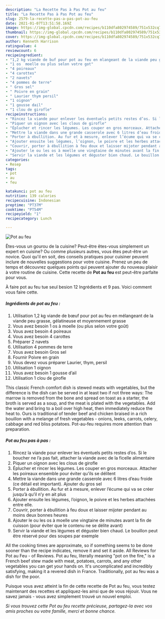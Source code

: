 ```yaml
---
description: "La Recette Pas à Pas Pot au feu"
title: "La Recette Pas à Pas Pot au feu"
slug: 2579-la-recette-pas-a-pas-pot-au-feu
date: 2021-01-07T13:51:58.169Z
image: https://img-global.cpcdn.com/recipes/b110dfa802974589/751x532cq70/pot-au-feu-photo-principale-de-la-recette.jpg
thumbnail: https://img-global.cpcdn.com/recipes/b110dfa802974589/751x532cq70/pot-au-feu-photo-principale-de-la-recette.jpg
cover: https://img-global.cpcdn.com/recipes/b110dfa802974589/751x532cq70/pot-au-feu-photo-principale-de-la-recette.jpg
author: Kenneth Harrison
ratingvalue: 4
reviewcount: 6
recipeingredient:
- "1,2 kg viande de buf pour pot au feu en mlangeant de la viande peu grasse glatineuse et moyennement grasse"
- "1 os  moelle ou plus selon votre got"
- "4 poireaux"
- "4 carottes"
- "2 navets"
- "4 pommes de terre"
- " Gros sel"
- " Poivre en grain"
- " Laurier thym persil"
- "1 oignon"
- "1 gousse dail"
- "1 clou de girofle"
recipeinstructions:
- "Rincez la viande pour enlever les éventuels petits restes d’os. Si le boucher ne l’a pas fait, attacher la viande avec de la ficelle alimentaire"
- "Piquer un oignon avec les clous de girofle"
- "Éplucher et rincer les légumes. Les couper en gros morceaux. Attacher les poireaux ensemble pour éviter qu’ils se délitent"
- "Mettre la viande dans une grande casserole avec 6 litres d’eau froide (ce détail est important). Ajouter du gros sel"
- "Porter à ébullition. Au fur et à mesure, enlever l’écume qui va se créer jusqu’à qu’il n’y en ait plus"
- "Ajouter ensuite les légumes, l’oignon, le poivre et les herbes attachées entre elle."
- "Couvrir, porter à ébullition à feu doux et laisser mijoter pendant au moins deux bonnes heures"
- "Ajouter le ou les os à moelle une vingtaine de minutes avant la fin de cuisson (pour éviter que le contenu ne se délite avant)"
- "Servir la viande et les légumes et déguster bien chaud. Le bouillon peut être réservé pour des soupes par exemple"
categories:
- Resep
tags:
- pot
- au
- feu

katakunci: pot au feu 
nutrition: 139 calories
recipecuisine: Indonesian
preptime: "PT37M"
cooktime: "PT54M"
recipeyield: "1"
recipecategory: Lunch

---
```



![Pot au feu](https://img-global.cpcdn.com/recipes/b110dfa802974589/751x532cq70/pot-au-feu-photo-principale-de-la-recette.jpg)

Êtes-vous un gourou de la cuisine? Peut-être êtes-vous simplement un expert en cuisine? Ou comme plusieurs autres, vous êtes peut-être un novice. Quoi qu'il en soit, des conseils pratiques pour cuisiner peuvent inclure de nouvelles suggestions pour votre cuisine. Prenez un peu de temps et découvrez quelques points qui peuvent ajouter du nouveau plaisir à votre routine de cuisine. Cette recette de <strong> Pot au feu </strong> est peut-être parfaite pour vous.

<!--inarticleads1-->

À faire pot au feu tue seul besion 12 Ingrédients et 9 pas. Voici comment vous faire cette.

##### Ingrédients de pot au feu :

1. Utilisation 1,2 kg viande de bœuf pour pot au feu en mélangeant de la viande peu grasse, gélatineuse et moyennement grasse
1. Vous avez besoin 1 os à moelle (ou plus selon votre goût)
1. Vous avez besoin 4 poireaux
1. Vous avez besoin 4 carottes
1. Préparer 2 navets
1. Utilisation 4 pommes de terre
1. Vous avez besoin  Gros sel
1. Fournir  Poivre en grain
1. Vous devez vous préparer  Laurier, thym, persil
1. Utilisation 1 oignon
1. Vous avez besoin 1 gousse d’ail
1. Utilisation 1 clou de girofle


This classic French comfort dish is stewed meats with vegetables, but the difference is the dish can be served in at least two if not three ways: The marrow is removed from the bone and spread on toast as a starter, the broth is served as a soup, and the meat is plated with the vegetables. Add the water and bring to a boil over high heat, then immediately reduce the heat to. Ours is traditional of tender beef and chicken braised in a rich bouillon with a melange of fresh vegetables - onions, leeks, carrots, celery, cabbage and red bliss potatoes. Pot-au-feu requires more attention than preparation. 

<!--inarticleads2-->

##### Pot au feu pas à pas :

1. Rincez la viande pour enlever les éventuels petits restes d’os. Si le boucher ne l’a pas fait, attacher la viande avec de la ficelle alimentaire
1. Piquer un oignon avec les clous de girofle
1. Éplucher et rincer les légumes. Les couper en gros morceaux. Attacher les poireaux ensemble pour éviter qu’ils se délitent
1. Mettre la viande dans une grande casserole avec 6 litres d’eau froide (ce détail est important). Ajouter du gros sel
1. Porter à ébullition. Au fur et à mesure, enlever l’écume qui va se créer jusqu’à qu’il n’y en ait plus
1. Ajouter ensuite les légumes, l’oignon, le poivre et les herbes attachées entre elle.
1. Couvrir, porter à ébullition à feu doux et laisser mijoter pendant au moins deux bonnes heures
1. Ajouter le ou les os à moelle une vingtaine de minutes avant la fin de cuisson (pour éviter que le contenu ne se délite avant)
1. Servir la viande et les légumes et déguster bien chaud. Le bouillon peut être réservé pour des soupes par exemple


All the cooking times are approximate, so if something seems to be done sooner than the recipe indicates, remove it and set it aside. All Reviews for Pot au Feu - of Reviews. Pot au feu, literally meaning &#34;pot on the fire,&#34; is a French beef stew made with meat, potatoes, carrots, and any other vegetables you can get your hands on. It&#39;s uncomplicated and incredibly satisfying, making it a revered dish in France. Traditionally, pot au feu was a dish for the poor. 

<!--inarticleads1-->

<p>
Puisque vous avez atteint la fin de cette recette de Pot au feu, vous testez maintenant des recettes et appliquez-les ainsi que de vous réjouir. Vous ne savez jamais - vous avez simplement trouvé un nouvel emploi.
</p>

<p>
<i>Si vous trouvez cette Pot au feu recette précieuse, partagez-la avec vos amis proches ou votre famille, merci et bonne chance.</i>
</p>

